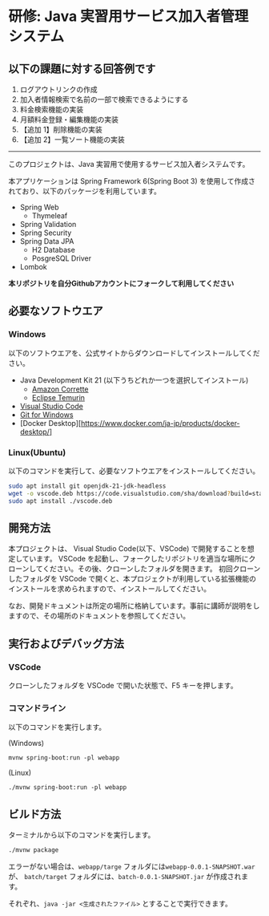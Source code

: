# 研修: Java 実習用サービス加入者管理システム

## 以下の課題に対する回答例です

1. ログアウトリンクの作成
2. 加入者情報検索で名前の一部で検索できるようにする
3. 料金検索機能の実装
4. 月額料金登録・編集機能の実装 ​
5. 【追加 1】削除機能の実装
6. 【追加 2】一覧ソート機能の実装

---

このプロジェクトは、Java 実習用で使用するサービス加入者システムです。

本アプリケーションは Spring Framework 6(Spring Boot 3) を使用して作成されており、以下のパッケージを利用しています。

- Spring Web
  - Thymeleaf
- Spring Validation
- Spring Security
- Spring Data JPA
  - H2 Database 
  - PosgreSQL Driver
- Lombok

**本リポジトリを自分Githubアカウントにフォークして利用してください**

## 必要なソフトウエア

### Windows

以下のソフトウエアを、公式サイトからダウンロードしてインストールしてください。

- Java Development Kit 21 (以下うちどれか一つを選択してインストール)
  - [Amazon Corrette](https://aws.amazon.com/jp/corretto)
  - [Eclipse Temurin](https://adoptium.net/temurin/releases/)
- [Visual Studio Code](https://azure.microsoft.com/ja-jp/products/visual-studio-code)
- [Git for Windows](https://gitforwindows.org/)
- [Docker Desktop][https://www.docker.com/ja-jp/products/docker-desktop/]

### Linux(Ubuntu)

以下のコマンドを実行して、必要なソフトウエアをインストールしてください。

```sh
sudo apt install git openjdk-21-jdk-headless
wget -o vscode.deb https://code.visualstudio.com/sha/download?build=stable&os=linux-deb-x64
sudo apt install ./vscode.deb
```

## 開発方法

本プロジェクトは、 Visual Studio Code(以下、VSCode) で開発することを想定しています。
VSCode を起動し、フォークしたリポジトリを適当な場所にクローンしてください。その後、クローンしたフォルダを開きます。
初回クローンしたフォルダを VSCode で開くと、本プロジェクトが利用している拡張機能のインストールを求められますので、インストールしてください。

なお、開発ドキュメントは所定の場所に格納しています。事前に講師が説明をしますので、その場所のドキュメントを参照してください。

## 実行およびデバッグ方法


### VSCode

クローンしたフォルダを VSCode で開いた状態で、F5 キーを押します。


### コマンドライン

以下のコマンドを実行します。

(Windows)
```
mvnw spring-boot:run -pl webapp
```

(Linux)
```
./mvnw spring-boot:run -pl webapp
```

## ビルド方法

ターミナルから以下のコマンドを実行します。

```sh
./mvnw package
```

エラーがない場合は、`webapp/targe` フォルダには`webapp-0.0.1-SNAPSHOT.war` が、
`batch/target` フォルダには、`batch-0.0.1-SNAPSHOT.jar` が作成されます。

それぞれ、`java -jar <生成されたファイル>` とすることで実行できます。
